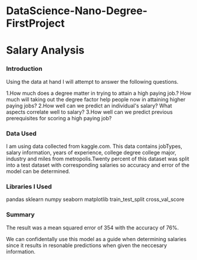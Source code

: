 # DataScience-Nano-Degree-FirstProject

# Salary Analysis

### Introduction
Using the data at hand I will attempt to answer the following questions.

1.How much does a degree matter in trying to attain a high paying job.? How much will taking out the degree factor help people now in attaining higher paying jobs?
2.How well can we predict an individual's salary? What aspects correlate well to salary?
3.How well can we predict previous prerequisites for scoring a high paying job?

### Data Used 
I am using data collected from kaggle.com. This data contains jobTypes, salary information, years of experience, college degree college major, industry and miles
from metropolis.Twenty percent of this dataset was split into a test dataset with corresponding salaries so accuracy and error of the model can be determined.

### Libraries I Used 
pandas 
sklearn 
numpy 
seaborn 
matplotlib
train_test_split
cross_val_score

### Summary
The result was a mean squared error of 354 with the accuracy of 76%.

We can confidentally use this model as a guide when determining salaries since it results in resonable predictions when given the neccesary information.
